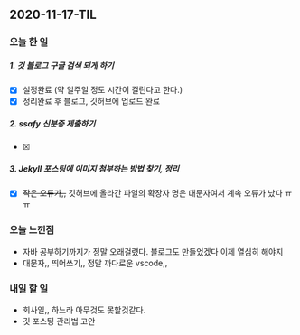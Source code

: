 2020-11-17-TIL
--

### 오늘 한 일

##### 1. 깃 블로그 구글 검색 되게 하기

- [x] 설정완료 (약 일주일 정도 시간이 걸린다고 한다.)
- [x] 정리완료 후 블로그, 깃허브에 업로드 완료

##### 2. ssafy 신분증 제출하기
- [x] 

##### 3. Jekyll 포스팅에 이미지 첨부하는 방법 찾기, 정리
- [x] ~~작은 오류가,,~~ 
깃허브에 올라간 파일의 확장자 명은 대문자여서 계속 오류가 났다 ㅠㅠ

### 오늘 느낀점
* 자바 공부하기까지가 정말 오래걸렸다. 블로그도 만들었겠다 이제 열심히 해야지
* 대문자,, 띄어쓰기,, 정말 까다로운 vscode,,

### 내일 할 일
* 회사일,, 하느라 아무것도 못할것같다.
* 깃 포스팅 관리법 고안




